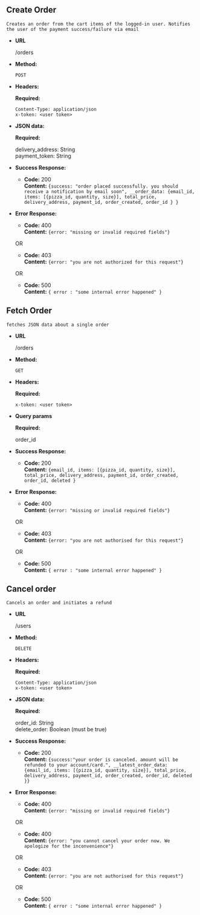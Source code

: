 **Create Order**
----
    Creates an order from the cart items of the logged-in user. Notifies the user of the payment success/failure via email

* **URL**

    /orders

* **Method:**

    `POST`

* **Headers:**

    **Required:**
    
    `Content-Type: application/json`\
    `x-token: <user token>`
    
* **JSON data:**

    **Required:**

    delivery_address: String\
    payment_token: String

* **Success Response:**

    * **Code:** 200 <br />
        **Content:** `{success: "order placed successfully. you should receive a notification by email soon", __order_data: {email_id, items: [{pizza_id, quantity, size}], total_price, delivery_address, payment_id, order_created, order_id } }`
 
* **Error Response:**

    * **Code:** 400 <br />
        **Content:** `{error: "missing or invalid required fields"}`
        
    OR

    * **Code:** 403 <br />
        **Content:** `{error: "you are not authorized for this request"}`

    OR
    
    * **Code:** 500 <br />
        **Content:** `{ error : "some internal error happened" }`


**Fetch Order**
----
    fetches JSON data about a single order

* **URL**

    /orders

* **Method:**

    `GET`

* **Headers:**

    **Required:**
    
    `x-token: <user token>`
    
* **Query params**

    **Required:**

    order_id

* **Success Response:**

    * **Code:** 200 <br />
        **Content:** `{email_id, items: [{pizza_id, quantity, size}], total_price, delivery_address, payment_id, order_created, order_id, deleted }`
 
* **Error Response:**

    * **Code:** 400 <br />
        **Content:** `{error: "missing or invalid required fields"}`

    OR
        
    * **Code:** 403 <br />
        **Content:** `{error: "you are not authorised for this request"}`
        
    OR
    
    * **Code:** 500 <br />
        **Content:** `{ error : "some internal error happened" }`

**Cancel order**
----
    Cancels an order and initiates a refund

* **URL**

    /users

* **Method:**

    `DELETE`

* **Headers:**

    **Required:**
    
    `Content-Type: application/json`\
    `x-token: <user token>`
    
* **JSON data:**

    **Required:**

    order_id: String\
    delete_order: Boolean (must be true)

* **Success Response:**

    * **Code:** 200 <br />
        **Content:** `{success:"your order is canceled. amount will be refunded to your account/card.", __latest_order_data: {email_id, items: [{pizza_id, quantity, size}], total_price, delivery_address, payment_id, order_created, order_id, deleted }}`
 
* **Error Response:**

    * **Code:** 400 <br />
        **Content:** `{error: "missing or invalid required fields"}`

    OR

    * **Code:** 400 <br />
        **Content:** `{error: "you cannot cancel your order now. We apologize for the inconvenience"}`

    OR
        
    * **Code:** 403 <br />
        **Content:** `{error: "you are not authorised for this request"}`
        
    OR
    
    * **Code:** 500 <br />
        **Content:** `{ error : "some internal error happened" }`
